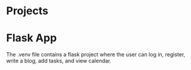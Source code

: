 # Projects 

# Flask App

The .venv file contains a flask project where the user can log in, register, write a blog, add tasks, and view calendar.
